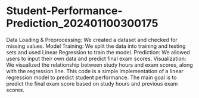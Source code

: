 # Student-Performance-Prediction_202401100300175
Data Loading & Preprocessing: We created a dataset and checked for missing values.
Model Training: We split the data into training and testing sets and used Linear Regression to train the model.
Prediction: We allowed users to input their own data and predict final exam scores.
Visualization: We visualized the relationship between study hours and exam scores, along with the regression line.
This code is a simple implementation of a linear regression model to predict student performance. The main goal is to predict the final exam score based on study hours and previous exam scores.




